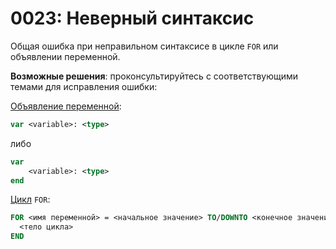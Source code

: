 # 0023: Неверный синтаксис

Общая ошибка при неправильном синтаксисе в цикле `FOR` или объявлении переменной.

**Возможные решения**: проконсультируйтесь с соответствующими темами для исправления ошибки:

[Объявление переменной](../../coding/variables.md#obyavlenie-tipa-peremennoi):

```pascal
var <variable>: <type>
```

либо

```pascal
var
    <variable>: <type>
end
```

[Цикл](../../coding/loops.md#for..end) `FOR`:

```pascal
FOR <имя переменной> = <начальное значение> TO/DOWNTO <конечное значение> [шаг = 1]
  <тело цикла>
END
```
